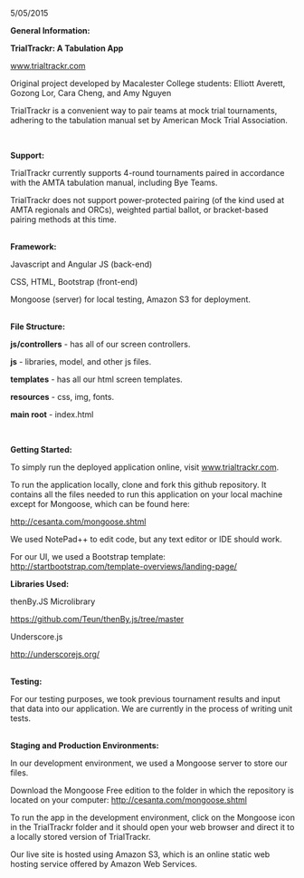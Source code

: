 5/05/2015

<b>General Information:</b>

<b>TrialTrackr: A Tabulation App</b>

www.trialtrackr.com

Original project developed by Macalester College students: Elliott Averett, Gozong Lor, Cara Cheng, and Amy Nguyen

TrialTrackr is a convenient way to pair teams at mock trial tournaments, adhering to the tabulation manual set by American Mock Trial Association.

<br>

<b>Support:</b> 

TrialTrackr currently supports 4-round tournaments paired in accordance with the AMTA tabulation manual, including Bye Teams.

TrialTrackr does not support power-protected pairing (of the kind used at AMTA regionals and ORCs), weighted partial ballot, or bracket-based pairing methods at this time.

<br>
<b>Framework:</b> 

Javascript and Angular JS (back-end)

CSS, HTML, Bootstrap (front-end)

Mongoose (server) for local testing, Amazon S3 for deployment.

<br>
<b>File Structure:</b>

<b>js/controllers</b> - has all of our screen controllers.

<b>js</b> - libraries, model, and other js files.

<b>templates</b> - has all our html screen templates.

<b>resources</b> - css, img, fonts.

<b>main root</b> - index.html

<br>

<b>Getting Started:</b>

To simply run the deployed application online, visit www.trialtrackr.com.

To run the application locally, clone and fork this github repository. It contains all the files needed to run this application on your local machine except for Mongoose, which can be found here:

http://cesanta.com/mongoose.shtml

We used NotePad++ to edit code, but any text editor or IDE should work. 

For our UI, we used a Bootstrap template:
http://startbootstrap.com/template-overviews/landing-page/

<b>Libraries Used: </b>

thenBy.JS Microlibrary

https://github.com/Teun/thenBy.js/tree/master

Underscore.js

http://underscorejs.org/

<br><b>Testing:</b>

For our testing purposes, we took previous tournament results and input that data into our application. We are currently in the process of writing unit tests. 

<br>
<b>Staging and Production Environments:</b>

In our development environment, we used a Mongoose server to store our files. 

Download the Mongoose Free edition to the folder in which the repository is located on your computer: http://cesanta.com/mongoose.shtml

To run the app in the development environment, click on the Mongoose icon in the TrialTrackr folder and it should open your web browser and direct it to a locally stored version of TrialTrackr.

Our live site is hosted using Amazon S3, which is an online static web hosting service offered by Amazon Web Services. 
 


